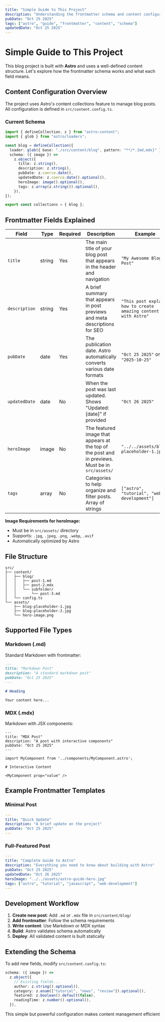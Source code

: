 ```yaml
---
title: "Simple Guide to This Project"
description: "Understanding the frontmatter schema and content configuration for this Astro blog project"
pubDate: "Oct 25 2025"
tags: ["astro", "guide", "frontmatter", "content", "schema"]
updatedDate: "Oct 25 2025"
---
```


# Simple Guide to This Project

This blog project is built with **Astro** and uses a well-defined content structure. Let's explore how the frontmatter schema works and what each field means.

## Content Configuration Overview

The project uses Astro's content collections feature to manage blog posts. All configuration is defined in `src/content.config.ts`.

### Current Schema

```typescript
import { defineCollection, z } from "astro:content";
import { glob } from "astro/loaders";

const blog = defineCollection({
  loader: glob({ base: "./src/content/blog", pattern: "**/*.{md,mdx}" }),
  schema: ({ image }) =>
    z.object({
      title: z.string(),
      description: z.string(),
      pubDate: z.coerce.date(),
      updatedDate: z.coerce.date().optional(),
      heroImage: image().optional(),
      tags: z.array(z.string()).optional(),
    }),
});

export const collections = { blog };
```

## Frontmatter Fields Explained

| Field | Type | Required | Description | Example |
|-------|------|----------|-------------|---------|
| `title` | string | Yes | The main title of your blog post that appears in the header and navigation | `"My Awesome Blog Post"` |
| `description` | string | Yes | A brief summary that appears in post previews and meta descriptions for SEO | `"This post explains how to create amazing content with Astro"` |
| `pubDate` | date | Yes | The publication date. Astro automatically converts various date formats | `"Oct 25 2025"` or `"2025-10-25"` |
| `updatedDate` | date | No | When the post was last updated. Shows "Updated: [date]" if provided | `"Oct 26 2025"` |
| `heroImage` | image | No | The featured image that appears at the top of the post and in previews. Must be in `src/assets/` | `"../../assets/blog-placeholder-1.jpg"` |
| `tags` | array | No | Categories to help organize and filter posts. Array of strings | `["astro", "tutorial", "web-development"]` |

**Image Requirements for heroImage:**
- Must be in `src/assets/` directory
- Supports: `.jpg`, `.jpeg`, `.png`, `.webp`, `.avif`
- Automatically optimized by Astro

## File Structure

```
src/
├── content/
│   ├── blog/
│   │   ├── post-1.md
│   │   ├── post-2.mdx
│   │   └── subfolder/
│   │       └── post-3.md
│   └── config.ts
└── assets/
    ├── blog-placeholder-1.jpg
    ├── blog-placeholder-2.jpg
    └── hero-image.png
```

## Supported File Types

### Markdown (.md)
Standard Markdown with frontmatter:

```markdown
---
title: "Markdown Post"
description: "A standard markdown post"
pubDate: "Oct 25 2025"
---

# Heading

Your content here...
```

### MDX (.mdx)
Markdown with JSX components:

```mdx
---
title: "MDX Post"
description: "A post with interactive components"
pubDate: "Oct 25 2025"
---

import MyComponent from '../components/MyComponent.astro';

# Interactive Content

<MyComponent prop="value" />
```

## Example Frontmatter Templates

### Minimal Post
```yaml
---
title: "Quick Update"
description: "A brief update on the project"
pubDate: "Oct 25 2025"
---
```

### Full-Featured Post
```yaml
---
title: "Complete Guide to Astro"
description: "Everything you need to know about building with Astro"
pubDate: "Oct 25 2025"
updatedDate: "Oct 26 2025"
heroImage: "../../assets/astro-guide-hero.jpg"
tags: ["astro", "tutorial", "javascript", "web-development"]
---
```

## Development Workflow

1. **Create new post**: Add `.md` or `.mdx` file in `src/content/blog/`
2. **Add frontmatter**: Follow the schema requirements
3. **Write content**: Use Markdown or MDX syntax
4. **Build**: Astro validates schema automatically
5. **Deploy**: All validated content is built statically

## Extending the Schema

To add new fields, modify `src/content.config.ts`:

```typescript
schema: ({ image }) =>
  z.object({
    // Existing fields...
    author: z.string().optional(),
    category: z.enum(["tutorial", "news", "review"]).optional(),
    featured: z.boolean().default(false),
    readingTime: z.number().optional(),
  }),
```

This simple but powerful configuration makes content management efficient 